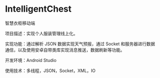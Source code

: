 # IntelligentChest
智慧衣柜移动端

项目描述：实现个人服装管理线上化。

实现功能：通过解析 JSON 数据实现天气预报，通过 Socket 和服务器进行数据通信，以及使用安卓自带类库实现消息推送，数据刷新等功能。

开发环境：Android Studio

使用技术：多线程，JSON，Socket，XML，IO
